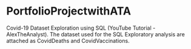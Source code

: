 # PortfolioProjectwithATA
Covid-19 Dataset Exploration using SQL (YouTube Tutorial - AlexTheAnalyst).
The dataset used for the SQL Exploratory analysis are attached as CovidDeaths and CovidVaccinations. 
